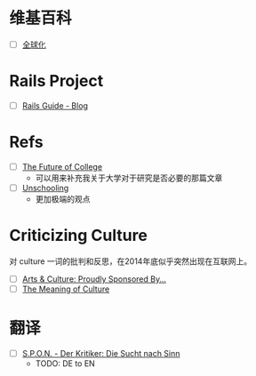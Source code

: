 # 维基百科

- [ ] [全球化](http://zh.wikipedia.org/wiki/%E5%85%A8%E7%90%83%E5%8C%96)

# Rails Project

- [ ] [Rails Guide - Blog](http://107.182.177.92:3000/)

# Refs

- [ ] [The Future of College](http://www.theatlantic.com/features/archive/2014/08/the-future-of-college/375071/)
  * 可以用来补充我关于大学对于研究是否必要的那篇文章
- [ ] [Unschooling](http://www.outsideonline.com/outdoor-adventure/nature/Unschooling-The-Case-for-Setting-Your-Kids-Into-the-Wild.html)
  * 更加极端的观点

# Criticizing Culture

对 culture 一词的批判和反思，在2014年底似乎突然出现在互联网上。

- [ ] [Arts & Culture: Proudly Sponsored By…](https://medium.com/human-parts/arts-culture-proudly-sponsored-by-7951c2f71fdd)
- [ ] [The Meaning of Culture](http://www.newyorker.com/culture/cultural-comment/meaning-culture)

# 翻译
- [ ] [S.P.O.N. - Der Kritiker: Die Sucht nach Sinn](http://www.spiegel.de/kultur/gesellschaft/georg-diez-kolumne-jahresrueckblick-2014-in-buechern-a-1010365.html)
  - TODO: DE to EN
